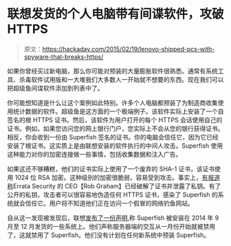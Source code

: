 # 联想发货的个人电脑带有间谍软件，攻破 HTTPS

> 原文：<https://hackaday.com/2015/02/19/lenovo-shipped-pcs-with-spyware-that-breaks-https/>

如果你曾经买过新电脑，那么你可能对预装的大量膨胀软件很熟悉。通常有系统工具、杀毒软件试用版和一大堆我们大多数人一开始就不想要的东西。现在我们可以把超级鱼间谍软件添加到列表中了。

你可能想知道是什么让这个案例如此特别。许多个人电脑都预装了为制造商收集使用统计数据的软件。超级鱼是这方面的一个极端例子。该软件实际上安装了一个自签名的根 HTTPS 证书。然后，该软件为用户打开的每个 HTTPS 会话使用自己的证书。例如，如果您访问您的网上银行门户，您实际上不会从您的银行获得证书。相反，你会收到一份由 Superfish 签名的证书。你的电脑会信任它，因为它已经安装了根证书。这实质上是由联想安装的软件执行的中间人攻击。Superfish 使用这种能力对你的加密连接做一些事情，包括收集数据和注入广告。

如果这还不够糟糕，他们的证书实际上使用了一个废弃的 SHA-1 证书，该证书使用 1024 位 RSA 加密。这种级别的加密很脆弱，容易受到攻击。事实上，[有报道称](http://arstechnica.com/security/2015/02/lenovo-pcs-ship-with-man-in-the-middle-adware-that-breaks-https-connections/ "Arstechnica article")Errata Security 的 CEO【Rob Graham】已经破解了证书并泄露了私钥。有了公开的私钥，攻击者可以很容易地伪造任何 HTTPS 证书，感染了 Superfish 的系统就会信任它。用户将不知道他们正在访问一个假冒的网络钓鱼网站。

自从这一发现被发现后，联想[发布了一份声明](http://news.lenovo.com/article_display.cfm?article_id=1929 "Lenovo statement"),称 Superfish 被安装在 2014 年 9 月至 12 月发货的一些系统上。他们声称服务器端的交互从一月份开始就被禁用了，这就禁用了 Superfish。他们没有计划在任何新系统中预装 Superfish。